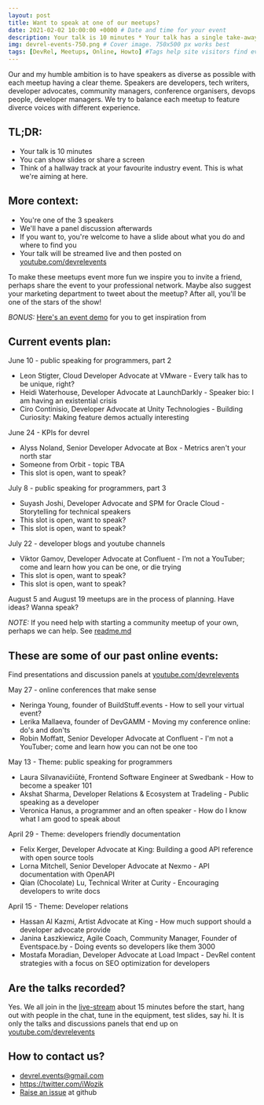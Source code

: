 ```yaml
---
layout: post
title: Want to speak at one of our meetups?
date: 2021-02-02 10:00:00 +0000 # Date and time for your event
description: Your talk is 10 minutes * Your talk has a single take-away message * You can show slides or share a screen * Read on for more context and FAQ # Post description
img: devrel-events-750.png # Cover image. 750x500 px works best 
tags: [DevRel, Meetups, Online, Howto] #Tags help site visitors find events. Add an own tag i.e. DevrelFolks and a city, if you feel like it 
---
```


Our and my humble ambition is to have speakers as diverse as possible with each meetup having a clear theme. Speakers are developers, tech writers, developer advocates, community managers, conference organisers, devops people, developer managers. We try to balance each meetup to feature diverce voices with different experience. 

## TL;DR:
* Your talk is 10 minutes
* You can show slides or share a screen
* Think of a hallway track at your favourite industry event. This is what we're aiming at here.

## More context:
* You're one of the 3 speakers
* We'll have a panel discussion afterwards
* If you want to, you're welcome to have a slide about what you do and where to find you
* Your talk will be streamed live and then posted on [youtube.com/devrelevents](https://www.youtube.com/devrelevents)

To make these meetups event more fun we inspire you to invite a friend, perhaps share the event to your professional network. Maybe also suggest your marketing department to tweet about the meetup? After all, you'll be one of the stars of the show!  

*BONUS:* [Here's an event demo](https://www.youtube.com/watch?v=YHj5HiV2fPA) for you to get inspiration from


## Current events plan:

June 10 - public speaking for programmers, part 2
* Leon Stigter, Cloud Developer Advocate at VMware - Every talk has to be unique, right?
* Heidi Waterhouse, Developer Advocate at LaunchDarkly - Speaker bio: I am having an existential crisis
* Ciro Continisio, Developer Advocate at Unity Technologies - Building Curiosity: Making feature demos actually interesting

June 24 - KPIs for devrel
* Alyss Noland, Senior Developer Advocate at Box - Metrics aren't your north star 
* Someone from Orbit - topic TBA
* This slot is open, want to speak?

July 8 - public speaking for programmers, part 3
* Suyash Joshi, Developer Advocate and SPM for Oracle Cloud - Storytelling for technical speakers
* This slot is open, want to speak?
* This slot is open, want to speak?

July 22 - developer blogs and youtube channels
* Viktor Gamov, Developer Advocate at Confluent - I’m not a YouTuber; come and learn how you can be one, or die trying
* This slot is open, want to speak?
* This slot is open, want to speak?

August 5 and August 19 meetups are in the process of planning. Have ideas? Wanna speak?

*NOTE:* If you need help with starting a community meetup of your own, perhaps we can help. See [readme.md](/README.md)


## These are some of our past online events:
Find presentations and discussion panels at [youtube.com/devrelevents](https://www.youtube.com/devrelevents)

May 27 - online conferences that make sense
* Neringa Young, founder of BuildStuff.events - How to sell your virtual event?
* Lerika Mallaeva, founder of DevGAMM - Moving my conference online: do's and don'ts
* Robin Moffatt, Senior Developer Advocate at Confluent - I'm not a YouTuber; come and learn how you can not be one too

May 13 - Theme: public speaking for programmers
* Laura Silvanavičiūtė, Frontend Software Engineer at Swedbank - How to become a speaker 101
* Akshat Sharma, Developer Relations & Ecosystem at Tradeling - Public speaking as a developer
* Veronica Hanus, a programmer and an often speaker - How do I know what I am good to speak about

April 29 - Theme: developers friendly documentation
* Felix Kerger, Developer Advocate at King: Building a good API reference with open source tools
* Lorna Mitchell, Senior Developer Advocate at Nexmo - API documentation with OpenAPI
* Qian (Chocolate) Lu, Technical Writer at Curity - Encouraging developers to write docs

April 15 - Theme: Developer relations
* Hassan Al Kazmi, Artist Advocate at King - How much support should a developer advocate provide
* Janina Łaszkiewicz, Agile Coach, Community Manager, Founder of Eventspace.by - Doing events so developers like them 3000
* Mostafa Moradian, Developer Advocate at Load Impact - DevRel content strategies with a focus on SEO optimization for developers


## Are the talks recorded?
Yes. We all join in the [live-stream]((https://www.youtube.com/devrelevents)) about 15 minutes before the start, hang out with people in the chat, tune in the equipment, test slides, say hi. It is only the talks and discussions panels that end up on [youtube.com/devrelevents](https://www.youtube.com/devrelevents)

## How to contact us?
* devrel.events@gmail.com
* https://twitter.com/iWozik
* [Raise an issue](https://github.com/tooevangelist/tooevangelist.github.io/issues) at github
